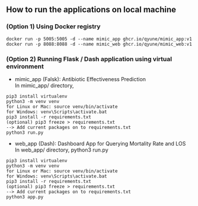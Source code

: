 ## How to run the applications on local machine <br>
### (Option 1) Using Docker registry
```
docker run -p 5005:5005 -d --name mimic_app ghcr.io/qyune/mimic_app:v1
docker run -p 8088:8088 -d --name mimic_web ghcr.io/qyune/mimic_web:v1
```

### (Option 2) Running Flask / Dash application using virtual environment
- mimic_app (Falsk): Antibiotic Effectiveness Prediction<br>
In mimic_app/ directory,
```
pip3 install virtualenv
python3 -m venv venv
for Linux or Mac: source venv/bin/activate
for Windows: venv\Scripts\activate.bat
pip3 install -r requirements.txt
(optional) pip3 freeze > requirements.txt
--> Add current packages on to requirements.txt
python3 run.py
```

- web_app (Dash): Dashboard App for Querying Mortality Rate and LOS <br>
In web_app/ directory,
python3 run.py
```
pip3 install virtualenv
python3 -m venv venv
for Linux or Mac: source venv/bin/activate
for Windows: venv\Scripts\activate.bat
pip3 install -r requirements.txt
(optional) pip3 freeze > requirements.txt
--> Add current packages on to requirements.txt
python3 app.py
```
